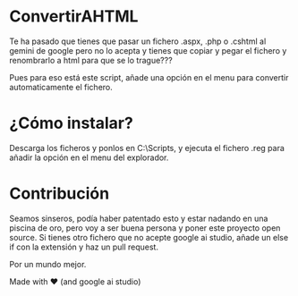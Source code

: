 # ConvertirAHTML

Te ha pasado que tienes que pasar un fichero .aspx, .php o .cshtml al gemini de google pero no lo acepta y tienes que copiar y pegar el fichero y renombrarlo a html para que se lo trague???

Pues para eso está este script, añade una opción en el menu para convertir automaticamente el fichero.

# ¿Cómo instalar?

Descarga los ficheros y ponlos en C:\\Scripts, y ejecuta el fichero .reg para añadir la opción en el menu del explorador.

# Contribución

Seamos sinseros, podía haber patentado esto y estar nadando en una piscina de oro, pero voy a ser buena persona y poner este proyecto open source. Si tienes otro fichero que no acepte google ai studio, añade un else if con la extensión y haz un pull request.

Por un mundo mejor.

Made with ♥️ (and google ai studio)